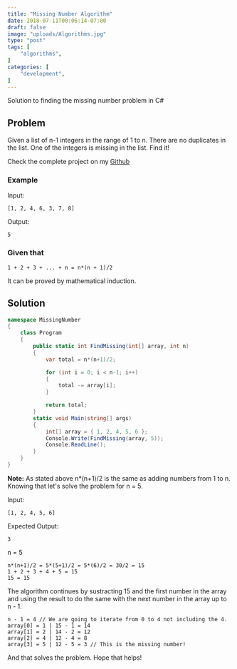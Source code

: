 ```yaml
---
title: "Missing Number Algorithm"
date: 2018-07-11T00:06:14-07:00
draft: false
image: "uploads/Algorithms.jpg"
type: "post"
tags: [
    "algorithms",
]
categories: [
    "development",
]
---
```

Solution to finding the missing number problem in C#
<!--more-->
## Problem

Given a list of n-1 integers in the range of 1 to n. There are no duplicates in the list. One of the integers is missing in the list. Find it!

Check the complete project on my [Github](https://github.com/abrahamlaria/missing-number)

### Example

Input:

```
[1, 2, 4, 6, 3, 7, 8]
```

Output:

```
5
```

### Given that

```
1 + 2 + 3 + ... + n = n*(n + 1)/2
```
It can be proved by mathematical induction.

## Solution

```csharp
namespace MissingNumber
{
    class Program
    {
        public static int FindMissing(int[] array, int n)
        {
            var total = n*(n+1)/2;

            for (int i = 0; i < n-1; i++)
            {
                total -= array[i];
            }

            return total;
        }
        static void Main(string[] args)
        {
            int[] array = { 1, 2, 4, 5, 6 };
            Console.Write(FindMissing(array, 5));
            Console.ReadLine();
        }
    }
}

```

**Note:** As stated above n*(n+1)/2 is the same as adding numbers from 1 to n. Knowing that let's solve the problem for n = 5.

Input:

```
[1, 2, 4, 5, 6]
```
Expected Output:

```
3
```
n = 5

```
n*(n+1)/2 = 5*(5+1)/2 = 5*(6)/2 = 30/2 = 15
1 + 2 + 3 + 4 + 5 = 15
15 = 15
```
The algorithm continues by sustracting 15 and the first number in the array and using the result to do the same with the next number in the array up to n - 1.

```
n - 1 = 4 // We are going to iterate from 0 to 4 not including the 4.
array[0] = 1 | 15 - 1 = 14
array[1] = 2 | 14 - 2 = 12
array[2] = 4 | 12 - 4 = 8
array[3] = 5 | 12 - 5 = 3 // This is the missing number!
```
And that solves the problem. Hope that helps!
